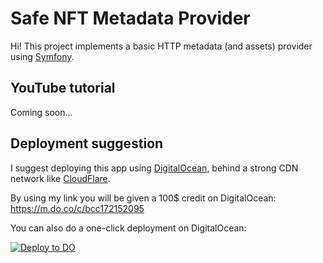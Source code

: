 # Safe NFT Metadata Provider

Hi! This project implements a basic HTTP metadata (and assets) provider using [Symfony](https://www.symfony.com).

## YouTube tutorial
Coming soon...

## Deployment suggestion
I suggest deploying this app using [DigitalOcean](https://m.do.co/c/bcc172152095), behind a strong CDN network like
[CloudFlare](https://www.cloudflare.com).

By using my link you will be given a 100$ credit on DigitalOcean: https://m.do.co/c/bcc172152095

You can also do a one-click deployment on DigitalOcean:

[![Deploy to DO](https://www.deploytodo.com/do-btn-blue.svg)](https://cloud.digitalocean.com/apps/new?repo=https://github.com/liarco-network/safe-nft-metadata-provider/tree/main)

